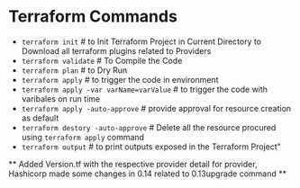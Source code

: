 # Terraform Commands
- `terraform init`               # to Init Terraform Project in Current Directory to Download all terraform plugins related to Providers
- `terraform validate`           # To Compile the Code
- `terraform plan`               # to Dry Run
- `terraform apply`              # to trigger the code in environment
- `terraform apply -var varName=varValue` # to trigger the code with varibales on run time
- `terraform apply -auto-approve` # provide approval for resource creation as default
- `terraform destory -auto-approve` # Delete all the resource procured using `terraform apply` command
- `terraform output` # to print outputs exposed in the Terraform Project"

** Added Version.tf with the respective provider detail for provider, Hashicorp made some changes in 0.14 related to 0.13upgrade command **